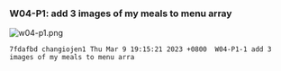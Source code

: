 ### W04-P1: add 3 images of my meals to menu array

![w04-p1.png](https://ztflbjygdewbkwpghxwx.supabase.co/storage/v1/object/public/md-img/img/w04-p1-1.png)

```
7fdafbd changiojen1 Thu Mar 9 19:15:21 2023 +0800  W04-P1-1 add 3 images of my meals to menu arra
```
